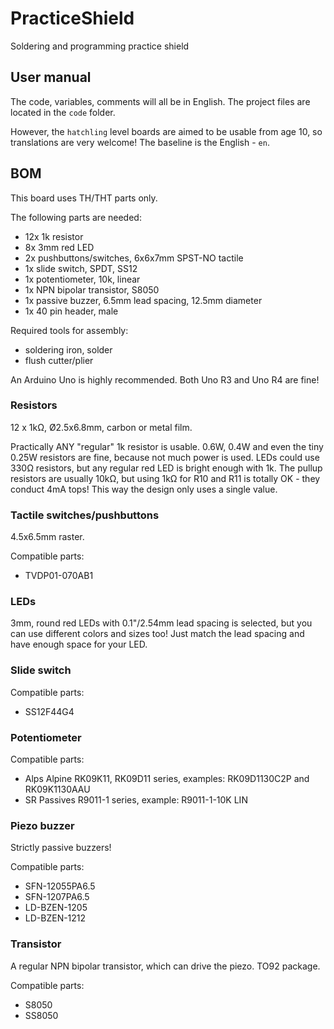 # PracticeShield

Soldering and programming practice shield

## User manual

The code, variables, comments will all be in English. The project files are located in the `code` folder.

However, the `hatchling` level boards are aimed to be usable from age 10, so translations are very welcome! The baseline is the English - `en`.

## BOM

This board uses TH/THT parts only.

The following parts are needed:
- 12x 1k resistor
- 8x 3mm red LED
- 2x pushbuttons/switches, 6x6x7mm SPST-NO tactile
- 1x slide switch, SPDT, SS12
- 1x potentiometer, 10k, linear
- 1x NPN bipolar transistor, S8050
- 1x passive buzzer, 6.5mm lead spacing, 12.5mm diameter
- 1x 40 pin header, male

Required tools for assembly:
- soldering iron, solder
- flush cutter/plier

An Arduino Uno is highly recommended. Both Uno R3 and Uno R4 are fine!

### Resistors

12 x 1kΩ, Ø2.5x6.8mm, carbon or metal film.

Practically ANY "regular" 1k resistor is usable. 0.6W, 0.4W and even the tiny 0.25W resistors are fine, because not much power is used. LEDs could use 330Ω resistors, but any regular red LED is bright enough with 1k. The pullup resistors are usually 10kΩ, but using 1kΩ for R10 and R11 is totally OK - they conduct 4mA tops! This way the design only uses a single value.

### Tactile switches/pushbuttons

4.5x6.5mm raster.

Compatible parts:
- TVDP01-070AB1

### LEDs

3mm, round red LEDs with 0.1"/2.54mm lead spacing is selected, but you can use different colors and sizes too! Just match the lead spacing and have enough space for your LED.

### Slide switch

Compatible parts:
- SS12F44G4

### Potentiometer

Compatible parts:
- Alps Alpine RK09K11, RK09D11 series, examples: RK09D1130C2P and RK09K1130AAU
- SR Passives R9011-1 series, example: R9011-1-10K LIN

### Piezo buzzer

Strictly passive buzzers!

Compatible parts:
- SFN-12055PA6.5
- SFN-1207PA6.5
- LD-BZEN-1205
- LD-BZEN-1212

### Transistor

A regular NPN bipolar transistor, which can drive the piezo. TO92 package.

Compatible parts:
- S8050
- SS8050
